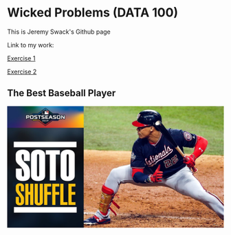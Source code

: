 # Wicked Problems (DATA 100)

This is Jeremy Swack's Github page

Link to my work:

[Exercise 1](DATA_100_Day_1.md)

[Exercise 2](DATA_100_Day_2.md)

## The Best Baseball Player

![](Soto_Shuffle.jpg)
